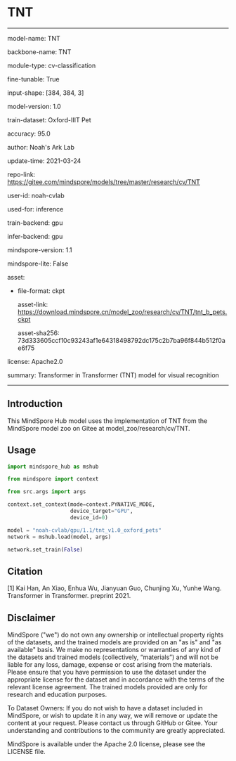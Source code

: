 # TNT

---

model-name: TNT

backbone-name: TNT

module-type: cv-classification

fine-tunable: True

input-shape: [384, 384, 3]

model-version: 1.0

train-dataset: Oxford-IIIT Pet

accuracy: 95.0

author: Noah's Ark Lab

update-time: 2021-03-24

repo-link: <https://gitee.com/mindspore/models/tree/master/research/cv/TNT>

user-id: noah-cvlab

used-for: inference

train-backend: gpu

infer-backend: gpu

mindspore-version: 1.1

mindspore-lite: False

asset:

- file-format: ckpt

  asset-link: <https://download.mindspore.cn/model_zoo/research/cv/TNT/tnt_b_pets.ckpt>

  asset-sha256: 73d333605ccf10c93243af1e64318498792dc175c2b7ba96f844b512f0ae6f75

license: Apache2.0

summary: Transformer in Transformer (TNT) model for visual recognition

---

## Introduction

This MindSpore Hub model uses the implementation of TNT from the MindSpore model zoo on Gitee at model_zoo/research/cv/TNT.

## Usage

```python
import mindspore_hub as mshub

from mindspore import context

from src.args import args

context.set_context(mode=context.PYNATIVE_MODE,
                    device_target="GPU",
                    device_id=0)

model = "noah-cvlab/gpu/1.1/tnt_v1.0_oxford_pets"
network = mshub.load(model, args)

network.set_train(False)
```

## Citation

[1] Kai Han, An Xiao, Enhua Wu, Jianyuan Guo, Chunjing Xu, Yunhe Wang. Transformer in Transformer. preprint 2021.

## Disclaimer

MindSpore ("we") do not own any ownership or intellectual property rights of the datasets, and the trained models are provided on an "as is" and "as available" basis. We make no representations or warranties of any kind of the datasets and trained models (collectively, “materials”) and will not be liable for any loss, damage, expense or cost arising from the materials. Please ensure that you have permission to use the dataset under the appropriate license for the dataset and in accordance with the terms of the relevant license agreement. The trained models provided are only for research and education purposes.

To Dataset Owners: If you do not wish to have a dataset included in MindSpore, or wish to update it in any way, we will remove or update the content at your request. Please contact us through GitHub or Gitee. Your understanding and contributions to the community are greatly appreciated.

MindSpore is available under the Apache 2.0 license, please see the LICENSE file.